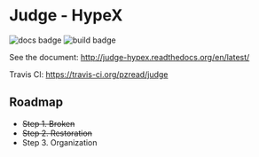 Judge - HypeX
============

![docs badge](https://readthedocs.org/projects/pip/badge/?version=latest)
![build badge](https://travis-ci.org/pzread/judge.svg?branch=master)

See the document: http://judge-hypex.readthedocs.org/en/latest/

Travis CI: https://travis-ci.org/pzread/judge

Roadmap
-------

+ ~~Step 1. Broken~~
+ ~~Step 2. Restoration~~
+ Step 3. Organization
